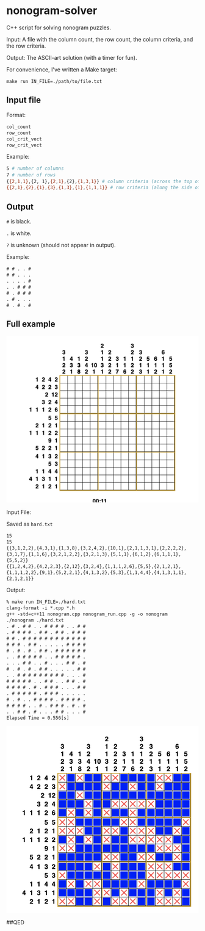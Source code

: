 # nonogram-solver

C++ script for solving nonogram puzzles. 

Input: A file with the column count, the row count, the column criteria, and the row criteria.

Output: The ASCII-art solution (with a timer for fun).

For convenience, I've written a Make target:

```
make run IN_FILE=./path/to/file.txt
```

## Input file

Format:

```
col_count
row_count
col_crit_vect
row_crit_vect
```

Example:

```bash
5 # number of columns
7 # number of rows
{{2,1,1},{2, 1},{2,1},{2},{1,3,1}} # column criteria (across the top of the puzzle)
{{2,1},{2},{1},{3},{1,3},{1},{1,1,1}} # row criteria (along the side of the puzzle)
```

## Output

`#` is black.

`.` is white.

`?` is unknown (should not appear in output).

Example:
```
# # . . #
# # . . .
. . . . #
. . # # #
# . # # #
. # . . .
# . # . #
```
## Full example

![unsolved](./doc/unsolved.png)

Input File: 

Saved as `hard.txt`

```
15
15
{{3,1,2,2},{4,3,1},{1,3,8},{3,2,4,2},{10,1},{2,1,1,3,1},{2,2,2,2},{3,1,7},{1,1,6},{3,2,1,2,2},{3,2,1,3},{5,1,1},{6,1,2},{6,1,1,1},{5,5,2}}
{{1,2,4,2},{4,2,2,3},{2,12},{3,2,4},{1,1,1,2,6},{5,5},{2,1,2,1},{1,1,1,2,2},{9,1},{5,2,2,1},{4,1,3,2},{5,3},{1,1,4,4},{4,1,3,1,1},{2,1,2,1}}
```

Output:

```
% make run IN_FILE=./hard.txt
clang-format -i *.cpp *.h
g++ -std=c++11 nonogram.cpp nonogram_run.cpp -g -o nonogram
./nonogram ./hard.txt
. # . # # . . # # # # . . # #
. # # # # . # # . # # . # # #
# # . # # # # # # # # # # # #
# # # . # # . . . . . # # # #
# . # . # . # # . # # # # # #
. . # # # # # . . # # # # # .
. . . # # . . # . . . # # . #
# . # . # . # # . . . . . # #
. . # # # # # # # # # . . . #
# # # # # . . # # . . # # . #
# # # # . # . # # # . . . # #
. # # # # # . # # # . . . . .
# . # . . # # # # . # # # # .
# # # # . . # . # # # . # . #
. . # # . # . . . # # . . . #
Elapsed Time = 0.556[s]
```

![solved](./doc/solved.png)

##QED